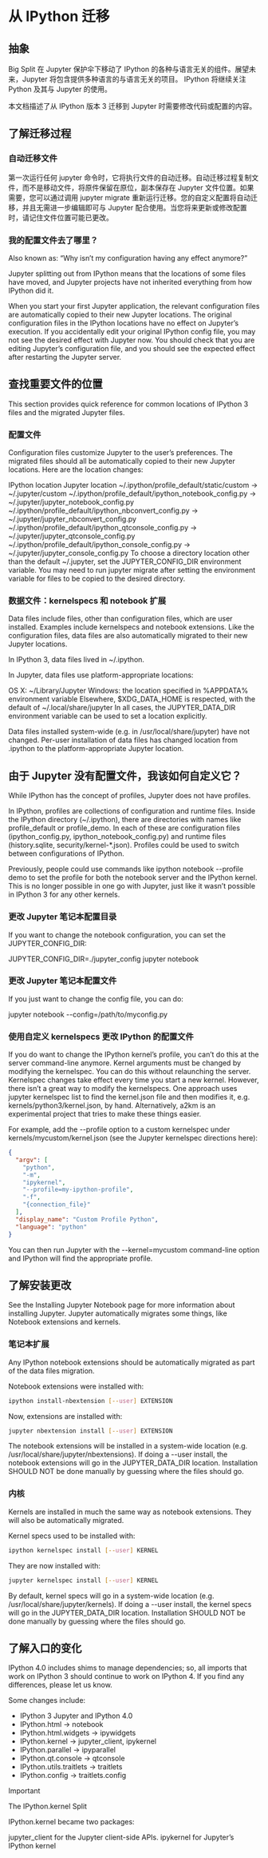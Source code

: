 # 从 IPython 迁移

## 抽象

Big Split 在 Jupyter 保护伞下移动了 IPython 的各种与语言无关的组件。展望未来，Jupyter 将包含提供多种语言的与语言无关的项目。 IPython 将继续关注 Python 及其与 Jupyter 的使用。

本文档描述了从 IPython 版本 3 迁移到 Jupyter 时需要修改代码或配置的内容。

## 了解迁移过程

### 自动迁移文件

第一次运行任何 jupyter 命令时，它将执行文件的自动迁移。自动迁移过程复制文件，而不是移动文件，将原件保留在原位，副本保存在 Jupyter 文件位置。如果需要，您可以通过调用 jupyter migrate 重新运行迁移。您的自定义配置将自动迁移，并且无需进一步编辑即可与 Jupyter 配合使用。当您将来更新或修改配置时，请记住文件位置可能已更改。

### 我的配置文件去了哪里？

Also known as: “Why isn’t my configuration having any effect anymore?”

Jupyter splitting out from IPython means that the locations of some files have moved, and Jupyter projects have not inherited everything from how IPython did it.

When you start your first Jupyter application, the relevant configuration files are automatically copied to their new Jupyter locations. The original configuration files in the IPython locations have no effect on Jupyter’s execution. If you accidentally edit your original IPython config file, you may not see the desired effect with Jupyter now. You should check that you are editing Jupyter’s configuration file, and you should see the expected effect after restarting the Jupyter server.

## 查找重要文件的位置

This section provides quick reference for common locations of IPython 3 files and the migrated Jupyter files.

### 配置文件

Configuration files customize Jupyter to the user’s preferences. The migrated files should all be automatically copied to their new Jupyter locations. Here are the location changes:

IPython location Jupyter location
~/.ipython/profile_default/static/custom → ~/.jupyter/custom
~/.ipython/profile_default/ipython_notebook_config.py → ~/.jupyter/jupyter_notebook_config.py
~/.ipython/profile_default/ipython_nbconvert_config.py → ~/.jupyter/jupyter_nbconvert_config.py
~/.ipython/profile_default/ipython_qtconsole_config.py → ~/.jupyter/jupyter_qtconsole_config.py
~/.ipython/profile_default/ipython_console_config.py → ~/.jupyter/jupyter_console_config.py
To choose a directory location other than the default ~/.jupyter, set the JUPYTER_CONFIG_DIR environment variable. You may need to run jupyter migrate after setting the environment variable for files to be copied to the desired directory.

### 数据文件：kernelspecs 和 notebook 扩展

Data files include files, other than configuration files, which are user installed. Examples include kernelspecs and notebook extensions. Like the configuration files, data files are also automatically migrated to their new Jupyter locations.

In IPython 3, data files lived in ~/.ipython.

In Jupyter, data files use platform-appropriate locations:

OS X: ~/Library/Jupyter
Windows: the location specified in %APPDATA% environment variable
Elsewhere, \$XDG_DATA_HOME is respected, with the default of ~/.local/share/jupyter
In all cases, the JUPYTER_DATA_DIR environment variable can be used to set a location explicitly.

Data files installed system-wide (e.g. in /usr/local/share/jupyter) have not changed. Per-user installation of data files has changed location from .ipython to the platform-appropriate Jupyter location.

## 由于 Jupyter 没有配置文件，我该如何自定义它？

While IPython has the concept of profiles, Jupyter does not have profiles.

In IPython, profiles are collections of configuration and runtime files. Inside the IPython directory (~/.ipython), there are directories with names like profile_default or profile_demo. In each of these are configuration files (ipython_config.py, ipython_notebook_config.py) and runtime files (history.sqlite, security/kernel-\*.json). Profiles could be used to switch between configurations of IPython.

Previously, people could use commands like ipython notebook --profile demo to set the profile for both the notebook server and the IPython kernel. This is no longer possible in one go with Jupyter, just like it wasn’t possible in IPython 3 for any other kernels.

### 更改 Jupyter 笔记本配置目录

If you want to change the notebook configuration, you can set the JUPYTER_CONFIG_DIR:

JUPYTER_CONFIG_DIR=./jupyter_config
jupyter notebook

### 更改 Jupyter 笔记本配置文件

If you just want to change the config file, you can do:

jupyter notebook --config=/path/to/myconfig.py

### 使用自定义 kernelspecs 更改 IPython 的配置文件

If you do want to change the IPython kernel’s profile, you can’t do this at the server command-line anymore. Kernel arguments must be changed by modifying the kernelspec. You can do this without relaunching the server. Kernelspec changes take effect every time you start a new kernel. However, there isn’t a great way to modify the kernelspecs. One approach uses jupyter kernelspec list to find the kernel.json file and then modifies it, e.g. kernels/python3/kernel.json, by hand. Alternatively, a2km is an experimental project that tries to make these things easier.

For example, add the --profile option to a custom kernelspec under kernels/mycustom/kernel.json (see the Jupyter kernelspec directions here):

```json
{
  "argv": [
    "python",
    "-m",
    "ipykernel",
    "--profile=my-ipython-profile",
    "-f",
    "{connection_file}"
  ],
  "display_name": "Custom Profile Python",
  "language": "python"
}
```

You can then run Jupyter with the --kernel=mycustom command-line option and IPython will find the appropriate profile.

## 了解安装更改

See the Installing Jupyter Notebook page for more information about installing Jupyter. Jupyter automatically migrates some things, like Notebook extensions and kernels.

### 笔记本扩展

Any IPython notebook extensions should be automatically migrated as part of the data files migration.

Notebook extensions were installed with:

```sh
ipython install-nbextension [--user] EXTENSION
```

Now, extensions are installed with:

```sh
jupyter nbextension install [--user] EXTENSION
```

The notebook extensions will be installed in a system-wide location (e.g. /usr/local/share/jupyter/nbextensions). If doing a --user install, the notebook extensions will go in the JUPYTER_DATA_DIR location. Installation SHOULD NOT be done manually by guessing where the files should go.

### 内核

Kernels are installed in much the same way as notebook extensions. They will also be automatically migrated.

Kernel specs used to be installed with:

```sh
ipython kernelspec install [--user] KERNEL
```

They are now installed with:

```sh
jupyter kernelspec install [--user] KERNEL
```

By default, kernel specs will go in a system-wide location (e.g. /usr/local/share/jupyter/kernels). If doing a --user install, the kernel specs will go in the JUPYTER_DATA_DIR location. Installation SHOULD NOT be done manually by guessing where the files should go.

## 了解入口的变化

IPython 4.0 includes shims to manage dependencies; so, all imports that work on IPython 3 should continue to work on IPython 4. If you find any differences, please let us know.

Some changes include:

- IPython 3 Jupyter and IPython 4.0
- IPython.html → notebook
- IPython.html.widgets → ipywidgets
- IPython.kernel → jupyter_client, ipykernel
- IPython.parallel → ipyparallel
- IPython.qt.console → qtconsole
- IPython.utils.traitlets → traitlets
- IPython.config → traitlets.config

Important

The IPython.kernel Split

IPython.kernel became two packages:

jupyter_client for the Jupyter client-side APIs.
ipykernel for Jupyter’s IPython kernel
